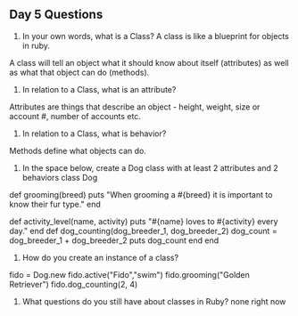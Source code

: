 ## Day 5 Questions

1. In your own words, what is a Class? A class is like a blueprint for objects in ruby.

A class will tell an object what it should know about itself (attributes) as well
as what that object can do (methods).

1. In relation to a Class, what is an attribute?

Attributes are things that describe
an object - height, weight, size or account #, number of accounts etc.

1. In relation to a Class, what is behavior?

Methods define what objects can do.

1. In the space below, create a Dog class with at least 2 attributes and 2 behaviors
class Dog

  def grooming(breed)
    puts "When grooming a #{breed} it is important to know their fur type."
  end

  def activity_level(name, activity)
    puts "#{name} loves to #{activity} every day."
  end
  def dog_counting(dog_breeder_1, dog_breeder_2)
    dog_count = dog_breeder_1 + dog_breeder_2
    puts dog_count
  end
end

1. How do you create an instance of a class?

fido = Dog.new
fido.active("Fido","swim")
fido.grooming("Golden Retriever")
fido.dog_counting(2, 4)

1. What questions do you still have about classes in Ruby?
none right now
